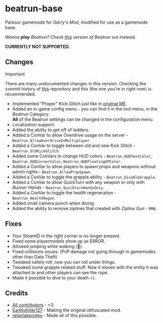 # beatrun-base

Parkour gamemode for _Garry's Mod_, modified for use as a gamemode base.

_Wanna **play** Beatrun? Check [this](https://github.com/JonnyBro/beatrun) version of Beatrun out instead._

**CURRENTLY NOT SUPPORTED.**

## Changes

> [!IMPORTANT]
> There are many undocumented changes in this version. Checking the commit history of [this](https://github.com/JonnyBro/beatrun) repository and this (the one you're in right now) is recommended.

* Implemented "Proper" Kick Glitch just like in [original ME](https://www.youtube.com/watch?v=zK5y3NBUStc).
* Added an in-game config menu - you can find it in the tool menu, in the *Beatrun* Category.\
**All** of the Beatrun settings can be changed in the configuration menu.
* Localization support.
* Added the ability to get off of ladders.
* Added a ConVar to allow Overdrive usage on the server - `Beatrun_AllowOverdriveInMultiplayer`.
* Added a ConVar to toggle between old and new Kick Glitch - `Beatrun_OldKickGlitch`.
* Added some ConVars to change HUD colors - `Beatrun_HUDTextColor`, `Beatrun_HUDCornerColor`, `Beatrun_HUDFloatingXPColor`.
* Added a ConVar to allow players to spawn props and weapons without admin rights - `Beatrun_AllowPropSpawn`.
* Added a ConVar to toggle the grapple ability - `Beatrun_DisableGrapple`.
* Added a ConVar to allow QuickTurn with any weapon or only with *Runner Hands* - `Beatrun_QuickturnHandsOnly`.
* Added a ConVar to toggle the health regeneration - `Beatrun_HealthRegen`.
* Added small camera punch when diving.
* Added the ability to remove ziplines that created with *Zipline Gun* - `RMB`.

## Fixes

* Your SteamID in the right corner is no longer present.
* Fixed some playermodels show up as ERROR.
* Allowed jumping while walking (🤷).
* Fixed collisions issues. (PvP damage not going through in gamemodes other than Data Theft)
* Tweaked safety roll, now you can roll under things.
* Tweaked some grapple related stuff. Now it moves with the entity it was attached to and other players can see the rope.
* Made it possible to dive to your death =).

## Credits

* [All contributors](https://github.com/JonnyBro/beatrun/graphs/contributors) - <3.
* [EarthyKiller127](https://www.youtube.com/channel/UCiFqPwGo4x0J65xafIaECDQ) - Making the original obfuscated mod.
* [relaxtakenotes](https://github.com/relaxtakenotes) - Made all of this possible.
